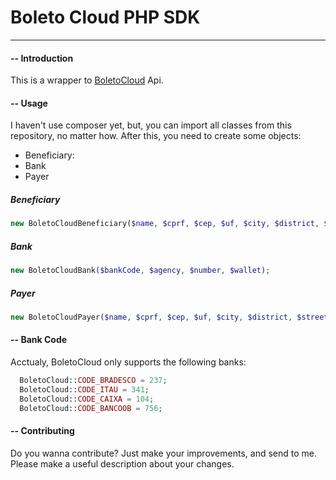  # Boleto Cloud PHP SDK
 ---
 
 #### -- Introduction
 This is a wrapper to [BoletoCloud](boletocloud.cloud) Api.
 
 #### -- Usage
 
 I haven't use composer yet, but, you can import all classes from this repository, no matter how. After this, you need to create some objects:
 
 * Beneficiary:
 * Bank
 * Payer
  
 ##### Beneficiary
 
 ```php
new BoletoCloudBeneficiary($name, $cprf, $cep, $uf, $city, $district, $street, $number, $complement);
 ```
#####  Bank
 
 ```php
new BoletoCloudBank($bankCode, $agency, $number, $wallet);
 ```
 ##### Payer
 
```php
new BoletoCloudPayer($name, $cprf, $cep, $uf, $city, $district, $street, $number, $complement);
 ```
 
  #### -- Bank Code
  
  Acctualy, BoletoCloud only supports the following banks:
```php
  BoletoCloud::CODE_BRADESCO = 237;
  BoletoCloud::CODE_ITAU = 341;
  BoletoCloud::CODE_CAIXA = 104;
  BoletoCloud::CODE_BANCOOB = 756;
```
  
#### -- Contributing

Do you wanna contribute? Just make your improvements, and send to me. Please make a useful description about your changes.